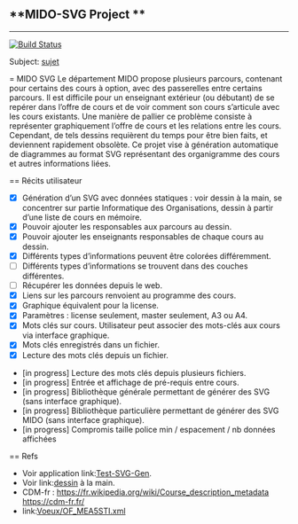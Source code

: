 ## **MIDO-SVG Project **  
***********************

[![Build Status](https://travis-ci.org/Cocolollipop/mido-svg.svg?branch=master)](https://travis-ci.org/Cocolollipop/mido-svg)  

Subject: [sujet](https://github.com/oliviercailloux/projets/blob/master/mido_svg.adoc)  

= MIDO SVG
Le département MIDO propose plusieurs parcours, contenant pour certains des cours à option, avec des passerelles entre certains parcours. Il est difficile pour un enseignant extérieur (ou débutant) de se repérer dans l’offre de cours et de voir comment son cours s’articule avec les cours existants. Une manière de pallier ce problème consiste à représenter graphiquement l’offre de cours et les relations entre les cours. Cependant, de tels dessins requièrent du temps pour être bien faits, et deviennent rapidement obsolète. Ce projet vise à génération automatique de diagrammes au format SVG représentant des organigramme des cours et autres informations liées.

== Récits utilisateur
- [x] Génération d’un SVG avec données statiques : voir dessin à la main, se concentrer sur partie Informatique des Organisations, dessin à partir d’une liste de cours en mémoire.
- [x] Pouvoir ajouter les responsables aux parcours au dessin.
- [x] Pouvoir ajouter les enseignants responsables de chaque cours au dessin.
- [x] Différents types d’informations peuvent être colorées différemment.
- [ ] Différents types d’informations se trouvent dans des couches différentes.
- [ ] Récupérer les données depuis le web.
- [x] Liens sur les parcours renvoient au programme des cours.
- [x] Graphique équivalent pour la license.
- [x] Paramètres : license seulement, master seulement, A3 ou A4.
- [x] Mots clés sur cours. Utilisateur peut associer des mots-clés aux cours via interface graphique.
- [x] Mots clés enregistrés dans un fichier.
- [x] Lecture des mots clés depuis un fichier.
- [in progress] Lecture des mots clés depuis plusieurs fichiers.
- [in progress] Entrée et affichage de pré-requis entre cours.
- [in progress] Bibliothèque générale permettant de générer des SVG (sans interface graphique).
- [in progress] Bibliothèque particulière permettant de générer des SVG MIDO (sans interface graphique).
- [in progress] Compromis taille police min / espacement / nb données affichées

== Refs
* Voir application link:[Test-SVG-Gen](https://github.com/oliviercailloux/projets/tree/master/Test-SVG-Gen).
* Voir link:[dessin](https://github.com/oliviercailloux/projets/blob/master/MIDO-Svg/MIDO.svg) à la main.
* CDM-fr : https://fr.wikipedia.org/wiki/Course_description_metadata https://cdm-fr.fr/
* link:[Voeux/OF_MEA5STI.xml](https://github.com/oliviercailloux/projets/blob/master/Voeux/OF_MEA5STI.xml)

 
